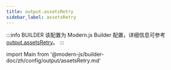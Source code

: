 ```yaml
---
title: output.assetsRetry
sidebar_label: assetsRetry
---
```


:::info BUILDER
该配置为 Modern.js Builder 配置，详细信息可参考 [output.assetsRetry](https://modernjs.dev/builder/zh/api/config-output.html#output-assetsretry)。
:::

import Main from '@modern-js/builder-doc/zh/config/output/assetsRetry.md'

<Main />
